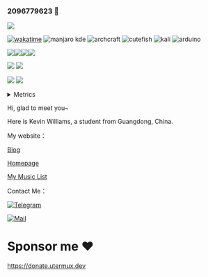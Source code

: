 ### 2096779623 👋

![](https://count.getloli.com/get/@2096779623.github.readme)

[![wakatime](https://wakatime.com/badge/user/d3435c16-db57-44d4-9f61-59b2016be4c5.svg)](https://wakatime.com/@d3435c16-db57-44d4-9f61-59b2016be4c5) ![manjaro kde](https://img.shields.io/badge/Manjaro-KDE-35BF5C?style=for-the-badge&logo=manjaro&logoColor=white) ![archcraft](https://img.shields.io/badge/Archcraft-1793D1?style=for-the-badge&logo=arch-linux&logoColor=white) ![cutefish](https://img.shields.io/badge/Linux-CutefishOS-25b0ff?style=for-the-badge&logo=ubuntu&logoColor=white) ![kali](https://img.shields.io/badge/Kali_Linux-557C94?style=for-the-badge&logo=kali-linux&logoColor=white) ![arduino](https://img.shields.io/badge/Arduino-00979D?style=for-the-badge&logo=Arduino&logoColor=white)

  
[![](https://img.shields.io/badge/Windows-10-2376bc?style=flat-square&logo=windows)](https://www.microsoft.com/windows/get-windows-10)[![](https://img.shields.io/badge/IDE-Visual%20Studio%20Code-blue?style=flat-square&logo=visual-studio-code)](https://code.visualstudio.com/)[![](https://img.shields.io/badge/Android-10-00E886?style=flat-square&logo=Android)](https://android.com/)[![](https://img.shields.io/badge/Android-13-00E886?style=flat-square&logo=Android)](https://android.com/)


![](https://github-readme-stats.vercel.app/api?username=2096779623&show_icons=true&hide_border=false&count_private=true&include_all_commits=true&theme=chartreuse-dark) ![](https://github-readme-streak-stats.herokuapp.com/?user=2096779623&theme=dark)

![](https://github-readme-stats.vercel.app/api/top-langs/?username=2096779623&hide=css,scss,Dockerfile,Javascript,TypeScript,Vue,Less&hide_border=true&layout=compact&langs_count=8&text_color=000&icon_color=fff&bg_color=0,52fa5a,4dfcff,c64dff&theme=graywhite) ![](https://github-profile-trophy.vercel.app/?username=2096779623&theme=onedark)

<details>
<summary>Metrics</summary>
<img src="https://metrics.lecoq.io/2096779623?template=classic&isocalendar=1&stars=1&followup=1&people=1&projects=1&activity=1&achievements=1&notable=1&discussions=1&lines=1&repositories=1&gists=1&introduction=1&base.indepth=false&base.hireable=false&repositories=100&repositories.batch=100&repositories.forks=false&repositories.affiliations=owner&isocalendar.duration=half-year&stars.limit=4&followup.sections=repositories&followup.indepth=false&followup.archived=true&people.limit=24&people.identicons=false&people.identicons.hide=false&people.size=28&people.types=followers%2C%20following&people.shuffle=false&projects.limit=4&projects.descriptions=false&activity.limit=5&activity.load=300&activity.days=14&activity.visibility=all&activity.timestamps=false&activity.filter=all&achievements.threshold=C&achievements.secrets=true&achievements.display=detailed&achievements.limit=0&notable.from=organization&notable.repositories=true&notable.indepth=true&notable.types=commit&discussions.categories=true&discussions.categories.limit=0&repositories.pinned=0&introduction.title=true&config.timezone=Asia%2FShanghai&config.twemoji=true alt="If the image fails to display, please refresh"></img>     
</details>

Hi, glad to meet you~

Here is Kevin Williams, a student from Guangdong, China.

My website：


[Blog](https://blog.utermux.dev?utm_source=github)

[Homepage](https://www.utermux.dev)

[My Music List](https://alist.utermux.dev/onedrive/music/lx_list.xlsx)

Contact Me：

[![Telegram](https://img.shields.io/badge/Telegram-@utermux_blog-00BFFF?logo=telegram&logoColor=white&style=for-the-badge)](https://t.me/utermux_blog)

[![Mail](https://img.shields.io/badge/-kevin8w@duck.com-911318?logo=Mail.RU&logoColor=white&style=for-the-badge)](mailto:kevin8w@duck.com)

# Sponsor me ♥

https://donate.utermux.dev

